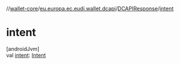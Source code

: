 //[wallet-core](../../../index.md)/[eu.europa.ec.eudi.wallet.dcapi](../index.md)/[DCAPIResponse](index.md)/[intent](intent.md)

# intent

[androidJvm]\
val [intent](intent.md): [Intent](https://developer.android.com/reference/kotlin/android/content/Intent.html)
